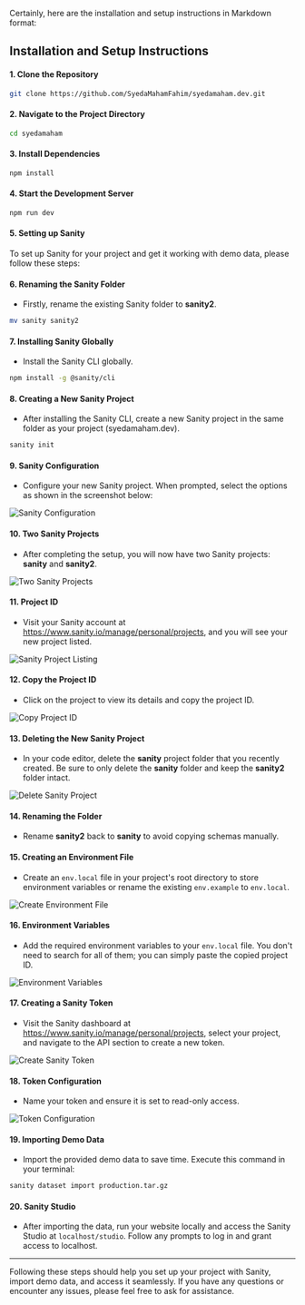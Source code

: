 Certainly, here are the installation and setup instructions in Markdown format:


## Installation and Setup Instructions

#### 1. Clone the Repository

```bash
git clone https://github.com/SyedaMahamFahim/syedamaham.dev.git
```

#### 2. Navigate to the Project Directory

```bash
cd syedamaham
```

#### 3. Install Dependencies

```bash
npm install
```

#### 4. Start the Development Server

```bash
npm run dev
```

#### 5. Setting up Sanity

To set up Sanity for your project and get it working with demo data, please follow these steps:

#### 6. Renaming the Sanity Folder

- Firstly, rename the existing Sanity folder to **sanity2**.

```bash
mv sanity sanity2
```

#### 7. Installing Sanity Globally

- Install the Sanity CLI globally.

```bash
npm install -g @sanity/cli
```

#### 8. Creating a New Sanity Project

- After installing the Sanity CLI, create a new Sanity project in the same folder as your project (syedamaham.dev).

```bash
sanity init
```

#### 9. Sanity Configuration

- Configure your new Sanity project. When prompted, select the options as shown in the screenshot below:

![Sanity Configuration](https://github.com/SyedaMahamFahim/syedamaham-blog/assets/79671325/5ffe911f-1dcf-4ee2-8b75-6aeb558835b2)

#### 10. Two Sanity Projects

- After completing the setup, you will now have two Sanity projects: **sanity** and **sanity2**.

![Two Sanity Projects](https://github.com/SyedaMahamFahim/syedamaham-blog/assets/79671325/c38687d0-c182-40e9-b966-71b034d5379e)

#### 11. Project ID

- Visit your Sanity account at https://www.sanity.io/manage/personal/projects, and you will see your new project listed.

![Sanity Project Listing](https://github.com/SyedaMahamFahim/syedamaham-blog/assets/79671325/dcc21a3f-113c-456c-ad35-3b7346e89e34)

#### 12. Copy the Project ID

- Click on the project to view its details and copy the project ID.

![Copy Project ID](https://github.com/SyedaMahamFahim/syedamaham-blog/assets/79671325/d81ef4f7-6e4f-469b-bf04-7d2bebd3f630)

#### 13. Deleting the New Sanity Project

- In your code editor, delete the **sanity** project folder that you recently created. Be sure to only delete the **sanity** folder and keep the **sanity2** folder intact.

![Delete Sanity Project](https://github.com/SyedaMahamFahim/syedamaham-blog/assets/79671325/bf628814-be43-4f4a-ba46-c3a42bb402df)

#### 14. Renaming the Folder

- Rename **sanity2** back to **sanity** to avoid copying schemas manually.

#### 15. Creating an Environment File

- Create an `env.local` file in your project's root directory to store environment variables or rename the existing `env.example` to `env.local`.

![Create Environment File](https://github.com/SyedaMahamFahim/syedamaham-blog/assets/79671325/465079c9-a30f-420e-ae18-6d95cd6edc39)

#### 16. Environment Variables

- Add the required environment variables to your `env.local` file. You don't need to search for all of them; you can simply paste the copied project ID.

![Environment Variables](https://github.com/SyedaMahamFahim/syedamaham-blog/assets/79671325/afe0e305-b411-4350-85a5-f7bac93dff31)

#### 17. Creating a Sanity Token

- Visit the Sanity dashboard at https://www.sanity.io/manage/personal/projects, select your project, and navigate to the API section to create a new token.

![Create Sanity Token](https://github.com/SyedaMahamFahim/syedamaham-blog/assets/79671325/193c9260-a572-4ef6-8343-65eab1e0670f)

#### 18. Token Configuration

- Name your token and ensure it is set to read-only access.

![Token Configuration](https://github.com/SyedaMahamFahim/syedamaham-blog/assets/79671325/ab966ae4-0a02-4c8a-8064-f5ee09dda4bb)

#### 19. Importing Demo Data

- Import the provided demo data to save time. Execute this command in your terminal:

```bash
sanity dataset import production.tar.gz
```

#### 20. Sanity Studio

- After importing the data, run your website locally and access the Sanity Studio at `localhost/studio`. Follow any prompts to log in and grant access to localhost.

---

Following these steps should help you set up your project with Sanity, import demo data, and access it seamlessly. If you have any questions or encounter any issues, please feel free to ask for assistance.
```

